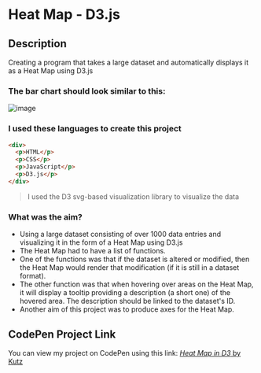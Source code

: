 # Heat Map - D3.js

## Description
Creating a program that takes a large dataset and automatically displays it as a Heat Map using D3.js

### The bar chart should look similar to this:
![image](https://assets.codepen.io/5744159/internal/screenshots/pens/ExXKNLe.default.png?fit=cover&format=auto&ha=false&height=360&quality=75&v=2&version=1630529925&width=640)

### I used these languages to create this project
```html
<div>
  <p>HTML</p>
  <p>CSS</p>
  <p>JavaScript</p>
  <p>D3.js</p>
</div>
```

> I used the D3 svg-based visualization library to visualize the data

### What was the aim?
* Using a large dataset consisting of over 1000 data entries and visualizing it in the form of a Heat Map using D3.js
* The Heat Map had to have a list of functions.
* One of the functions was that if the dataset is altered or modified, then the Heat Map would render that modification (if it is still in a dataset format).
* The other function was that when hovering over areas on the Heat Map, it will display a tooltip providing a description (a short one) of the hovered area. The description should be linked to the dataset's ID.
* Another aim of this project was to produce axes for the Heat Map.

## CodePen Project Link
You can view my project on CodePen using this link:
[*Heat Map in D3* by Kutz](https://codepen.io/kutzz/pen/ZEwwJYN)
